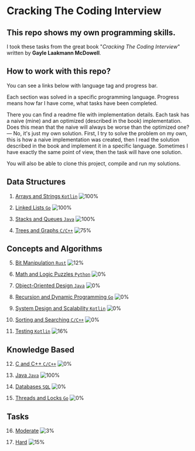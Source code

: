 # Cracking The Coding Interview

## This repo shows my own programming skills.

I took these tasks from the great book "_Cracking The Coding Interview_" written by **Gayle Laakmann McDowell**.

## How to work with this repo?

You can see a links below with language tag and progress bar.

Each section was solved in a specific programming language. Progress means how far I have come, what tasks have been
completed.

There you can find a readme file with implementation details. Each task has a naive (mine) and an optimized (described
in the book) implementation. Does this mean that the naive will always be worse than the optimized one? — No, it's just
my own solution. First, I try to solve the problem on my own, this is how a naive implementation was created, then I read
the solution described in the book and implement it in a specific language. Sometimes I have exactly the same point of view, then
the task will have one solution.

You will also be able to clone this project, compile and run my solutions.

## Data Structures

1. [Arrays and Strings `Kotlin`](https://github.com/Komdosh/CrackingTheCodingInterview/tree/main/1-arrays-strings) ![100%](https://progress-bar.xyz/100)

2. [Linked Lists `Go`](https://github.com/Komdosh/CrackingTheCodingInterview/tree/main/2-linked-lists) ![100%](https://progress-bar.xyz/100)

3. [Stacks and Queues `Java`](https://github.com/Komdosh/CrackingTheCodingInterview/tree/main/3-stacks-queues) ![100%](https://progress-bar.xyz/100)

4. [Trees and Graphs `C/C++`](https://github.com/Komdosh/CrackingTheCodingInterview/tree/main/4-trees-graphs) ![75%](https://progress-bar.xyz/75)

## Concepts and Algorithms

5. [Bit Manipulation `Rust`](https://github.com/Komdosh/CrackingTheCodingInterview/tree/main/5-bit-manipulation) ![12%](https://progress-bar.xyz/12)

6. [Math and Logic Puzzles `Python`](https://github.com/Komdosh/CrackingTheCodingInterview/tree/main/6-math-logic) ![0%](https://progress-bar.xyz/0)

7. [Object-Oriented Design `Java`](https://github.com/Komdosh/CrackingTheCodingInterview/tree/main/7-object-oriented-design) ![0%](https://progress-bar.xyz/0)

8. [Recursion and Dynamic Programming `Go`](https://github.com/Komdosh/CrackingTheCodingInterview/tree/main/8-recursion-dynamic) ![0%](https://progress-bar.xyz/0)

9. [System Design and Scalability `Kotlin`](https://github.com/Komdosh/CrackingTheCodingInterview/tree/main/9-system-design-scalability) ![0%](https://progress-bar.xyz/0)

10. [Sorting and Searching `C/C++`](https://github.com/Komdosh/CrackingTheCodingInterview/tree/main/10-sorting-searching) ![0%](https://progress-bar.xyz/0)

11. [Testing `Kotlin`](https://github.com/Komdosh/CrackingTheCodingInterview/tree/main/11-testing) ![16%](https://progress-bar.xyz/16)

## Knowledge Based

12. [C and C++ `C/C++`](https://github.com/Komdosh/CrackingTheCodingInterview/tree/main/12-c-cpp) ![0%](https://progress-bar.xyz/0)

13. [Java `Java`](https://github.com/Komdosh/CrackingTheCodingInterview/tree/main/13-java) ![100%](https://progress-bar.xyz/100)

14. [Databases `SQL`](https://github.com/Komdosh/CrackingTheCodingInterview/tree/main/14-databases) ![0%](https://progress-bar.xyz/0)

15. [Threads and Locks `Go`](https://github.com/Komdosh/CrackingTheCodingInterview/tree/main/15-threads-locks) ![0%](https://progress-bar.xyz/0)

## Tasks

16. [Moderate](https://github.com/Komdosh/CrackingTheCodingInterview/tree/main/16-moderate) ![3%](https://progress-bar.xyz/3)

17. [Hard](https://github.com/Komdosh/CrackingTheCodingInterview/tree/main/17-hard) ![15%](https://progress-bar.xyz/15)

